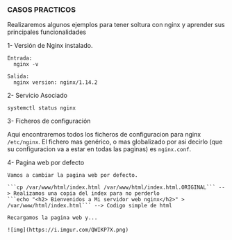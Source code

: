 ### CASOS PRACTICOS

Realizaremos algunos ejemplos para tener soltura con nginx y aprender sus principales funcionalidades

1- Versión de Nginx instalado.

    Entrada:
      nginx -v

    Salida:
      nginx version: nginx/1.14.2
    
2- Servicio Asociado

    systemctl status nginx

3- Ficheros de configuración

   Aqui encontraremos todos los ficheros de configuracion para nginx ```/etc/nginx```. El fichero mas genérico, o mas globalizado por asi decirlo (que su configuracion va a estar en todas las paginas) es ```nginx.conf```.


4- Pagina web por defecto

    Vamos a cambiar la pagina web por defecto.
    
    ```cp /var/www/html/index.html /var/www/html/index.html.ORIGINAL``` --> Realizamos una copia del index para no perderlo
    ```echo "<h2> Bienvenidos a Mi servidor web nginx</h2>" > /var/www/html/index.html``` --> Codigo simple de html 
   
    Recargamos la pagina web y...
    
    ![img](https://i.imgur.com/QWIKP7X.png)
